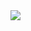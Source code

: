 <img src="http://yuml.me/diagram/plain;/class/[Nosotros%7C-nombre;-descripcion;-ubicacion;-fotos%7C+construct()],[Gato%7C-nombre;-edad;-color;-raza;-descripcion;-fotos;-videos;-sexo;-historiaMedica;-formulariosAdpopcion%7C+construct()],[Adoptante%7C-nombre;-mascotas;-mail;-fb;-telCel;-telFijo;-mensajes%7C+construct()],[Adopcion%7C-fecha;-mascota;-adoptante;-formularioAdopcion%7C+construct()]">
